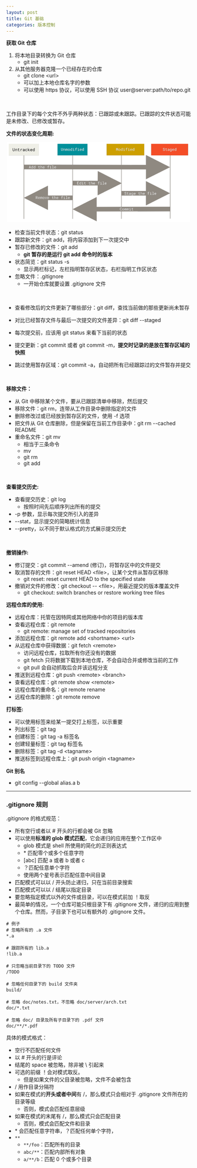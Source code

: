```yaml
---
layout: post
title: Git 基础
categories: 版本控制
---
```


**获取 Git 仓库**
1. 将本地目录转换为 Git 仓库
    - git init
2. 从其他服务器克隆一个已经存在的仓库
    - git clone \<url\>
    - 可以加上本地仓库名字的参数
    - 可以使用 https 协议，可以使用 SSH 协议 user@server:path/to/repo.git

<br/>

工作目录下的每个文件不外乎两种状态：已跟踪或未跟踪。已跟踪的文件状态可能是未修改、已修改或暂存。

**文件的状态变化周期:**

<div align=center>
<img 
src="/image/Git/Git-0002-1.png" 
width = "500" />
<p></p>
</div>

* 检查当前文件状态：git status
* 跟踪新文件：git add，将内容添加到下一次提交中
* 暂存已修改的文件：git add
    - **git 暂存的是运行 git add 命令时的版本**
* 状态简览：git status -s
    - 显示两栏标记，左栏指明暂存区状态，右栏指明工作区状态
* 忽略文件：.gitignore
    - 一开始仓库就要设置 .gitignore 文件

<br/>

* 查看修改后的文件更新了哪些部分：git diff，查找当前做的那些更新尚未暂存
* 对比已经暂存文件与最后一次提交的文件差异：git diff --staged

* 每次提交前，应该用 git status 来看下当前的状态
* 提交更新：git commit 或者 git commit -m，**提交时记录的是放在暂存区域的快照**
* 跳过使用暂存区域：git commit -a，自动把所有已经跟踪过的文件暂存并提交

<br/>

**移除文件：**
* 从 Git 中移除某个文件，要从已跟踪清单中移除，然后提交
* 移除文件：git rm，连带从工作目录中删除指定的文件
* 删除修改过或已经放到暂存区的文件，使用 -f 选项
* 把文件从 Git 仓库删除，但是保留在当前工作目录中：git rm --cached README
* 重命名文件：git mv
    - 相当于三条命令
    - mv
    - git rm 
    - git add

<br/>

**查看提交历史:**
* 查看提交历史：git log
    - 按照时间先后顺序列出所有的提交
* -p 参数，显示每次提交所引入的差异
* --stat，显示提交的简略统计信息
* --pretty，以不同于默认格式的方式展示提交历史

<br/>

**撤销操作:**
* 修订提交：git commit --amend (修订)，将暂存区中的文件提交
* 取消暂存的文件：git reset HEAD \<file>，让某个文件从暂存区移除
    - git reset: reset current HEAD to the specified state
* 撤销对文件的修改：git checkout -- \<file>，用最近提交的版本覆盖文件
    - git checkout: switch branches or restore working tree files

**远程仓库的使用:**
* 远程仓库：托管在因特网或其他网络中你的项目的版本库
* 查看远程仓库：git remote 
    - git remote: manage set of tracked repositories
* 添加远程仓库：git remote add \<shortname> \<url>
* 从远程仓库中获得数据：git fetch \<remote>
    - 访问远程仓库，拉取所有你还没有的数据
    - git fetch 只将数据下载到本地仓库，不会自动合并或修改当前的工作
    - git pull 会自动抓取后合并该远程分支
* 推送到远程仓库：git push \<remote> \<branch>
* 查看远程仓库：git remote show \<remote>
* 远程仓库的重命名：git remote rename
* 远程仓库的删除：git remote remove

**打标签:**
* 可以使用标签来给某一提交打上标签，以示重要
* 列出标签：git tag
* 创建标签：git tag -a 标签名
* 创建轻量标签：git tag 标签名
* 删除标签：git tag -d \<tagname>
* 推送标签到远程仓库上：git push origin \<tagname>

**Git 别名**
* git config --global alias.a b

----

### .gitignore 规则

.gitignore 的格式规范：
* 所有空行或者以 # 开头的行都会被 Git 忽略
* 可以使用**标准的 glob 模式匹配**，它会递归的应用在整个工作区中
    - glob 模式是 shell 所使用的简化的正则表达式
    - \* 匹配零个或多个任意字符
    - [abc] 匹配 a 或者 b 或者 c
    - ？匹配任意单个字符
    - 使用两个星号表示匹配任意中间目录
* 匹配模式可以以 / 开头防止递归，只在当前目录搜索
* 匹配模式可以以 / 结尾以指定目录
* 要忽略指定模式以外的文件或目录，可以在模式前加 ！取反
* 最简单的情况，一个仓库可能只根目录下有 .gitignore 文件，递归的应用到整个仓库。然而，子目录下也可以有额外的 .gitignore 文件。

~~~
# 例子
# 忽略所有的 .a 文件
*.a

# 跟踪所有的 lib.a 
!lib.a

# 只忽略当前目录下的 TODO 文件
/TODO

# 忽略任何目录下的 build 文件夹
build/

# 忽略 doc/notes.txt，不忽略 doc/server/arch.txt
doc/*.txt

# 忽略 doc/ 目录及所有子目录下的 .pdf 文件
doc/**/*.pdf
~~~

具体的模式格式：
* 空行不匹配任何文件
* 以 # 开头的行是评论
* 结尾的 space 被忽略，除非被 \\ 引起来
* 可选的前缀 ！会对模式取反。
    - 但是如果文件的父目录被忽略，文件不会被包含
* / 用作目录分隔符
* 如果在模式的**开头或者中间**有 /，那么模式只会相对于 .gitignore 文件所在的目录等级
    - 否则，模式会匹配任意层级
* 如果在模式的末尾有 /，那么模式只会匹配目录
    - 否则，模式会匹配文件和目录
* \* 会匹配任意字符串，？匹配任何单个字符，
* `**`
    - `**/foo`：匹配所有的目录
    - `abc/**`：匹配内部所有对象
    - `a/**/b`：匹配 0 个或多个目录

